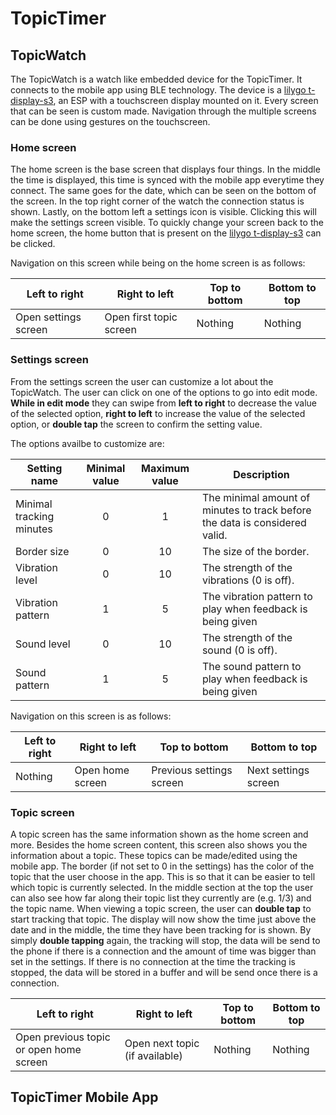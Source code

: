 # TopicTimer

## TopicWatch

The TopicWatch is a watch like embedded device for the TopicTimer. It connects to the mobile app using BLE technology. The device is a [lilygo t-display-s3](https://github.com/Xinyuan-LilyGO/T-Display-S3), an ESP with a touchscreen display mounted on it. Every screen that can be seen is custom made. Navigation through the multiple screens can be done using gestures on the touchscreen.

### Home screen
The home screen is the base screen that displays four things. In the middle the time is displayed, this time is synced with the mobile app everytime they connect. The same goes for the date, which can be seen on the bottom of the screen. In the top right corner of the watch the connection status is shown. Lastly, on the bottom left a settings icon is visible. Clicking this will make the settings screen visible.
To quickly change your screen back to the home screen, the home button that is present on the [lilygo t-display-s3](https://github.com/Xinyuan-LilyGO/T-Display-S3) can be clicked.

Navigation on this screen while being on the home screen is as follows:

|Left to right|Right to left|Top to bottom|Bottom to top|
|-------------|-------------|-------------|-------------|
|Open settings screen|Open first topic screen|Nothing|Nothing|

### Settings screen
From the settings screen the user can customize a lot about the TopicWatch. The user can click on one of the options to go into edit mode. **While in edit mode** they can swipe from **left to right** to decrease the value of the selected option, **right to left** to increase the value of the selected option, or **double tap** the screen to confirm the setting value.

The options availbe to customize are:

|Setting name|Minimal value|Maximum value|Description|
|------------|:-----------:|:-----------:|-----------|
|Minimal tracking minutes|0|1|The minimal amount of minutes to track before the data is considered valid.|
|Border size|0|10|The size of the border.|
|Vibration level|0|10|The strength of the vibrations (0 is off).|
|Vibration pattern|1|5|The vibration pattern to play when feedback is being given|
|Sound level|0|10|The strength of the sound (0 is off).|
|Sound pattern|1|5|The sound pattern to play when feedback is being given|

Navigation on this screen is as follows:

|Left to right|Right to left|Top to bottom|Bottom to top|
|-------------|-------------|-------------|-------------|
|Nothing|Open home screen|Previous settings screen|Next settings screen|

### Topic screen
A topic screen has the same information shown as the home screen and more. Besides the home screen content, this screen also shows you the information about a topic. These topics can be made/edited using the mobile app. The border (if not set to 0 in the settings) has the color of the topic that the user choose in the app. This is so that it can be easier to tell which topic is currently selected.  In the middle section at the top the user can also see how far along their topic list they currently are (e.g. 1/3) and the topic name. When viewing a topic screen, the user can **double tap** to start tracking that topic. The display will now show the time just above the date and in the middle, the time they have been tracking for is shown. By simply **double tapping** again, the tracking will stop, the data will be send to the phone if there is a connection and the amount of time was bigger than set in the settings. If there is no connection at the time the tracking is stopped, the data will be stored in a buffer and will be send once there is a connection.

|Left to right|Right to left|Top to bottom|Bottom to top|
|-------------|-------------|-------------|-------------|
|Open previous topic or open home screen|Open next topic (if available)|Nothing|Nothing|

## TopicTimer Mobile App
